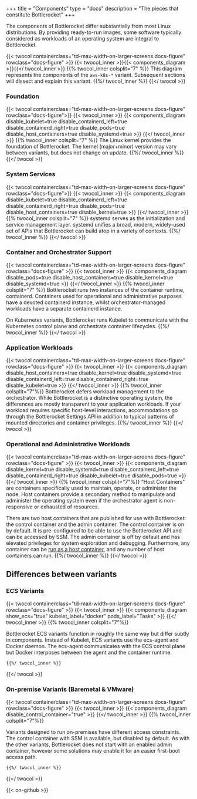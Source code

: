 +++
title = "Components"
type = "docs"
description = "The pieces that constitute Bottlerocket"
+++

The components of Bottlerocket differ substantially from most Linux distributions. By providing ready-to-run images, some software typically considered as workloads of an operating system are integral to Bottlerocket.

{{< twocol
    containerclass="td-max-width-on-larger-screens docs-figure"
    rowclass="docs-figure" >}}
    {{< twocol_inner >}}{{< components_diagram >}}{{</ twocol_inner >}}
    {{% twocol_inner colsplit="7" %}} This diagram represents the components of the `aws-k8s-*` variant. Subsequent sections will dissect and explain this variant. {{%/ twocol_inner %}}
{{</ twocol >}}

### Foundation

{{< twocol containerclass="td-max-width-on-larger-screens docs-figure" rowclass="docs-figure">}}
    {{< twocol_inner >}}
        {{< components_diagram
            disable_kubelet=true
            disable_containerd_left=true
            disable_containerd_right=true
            disable_pods=true
            disable_host_containers=true
            disable_systemd=true
             >}}
     {{</ twocol_inner >}}
     {{% twocol_inner colsplit="7" %}}
The Linux kernel provides the foundation of Bottlerocket. The kernel (major+minor) version may vary between variants, but does not change on update.
     {{%/ twocol_inner %}}
{{</ twocol >}}

### System Services

{{< twocol containerclass="td-max-width-on-larger-screens docs-figure" rowclass="docs-figure">}}
    {{< twocol_inner >}}
        {{< components_diagram
            disable_kubelet=true
            disable_containerd_left=true
            disable_containerd_right=true
            disable_pods=true
            disable_host_containers=true
            disable_kernel=true
             >}}
     {{</ twocol_inner >}}
     {{% twocol_inner colsplit="7" %}}
systemd serves as the initialization and service management layer. systemd unifies a broad, modern, widely-used set of APIs that Bottlerocket can build atop in a variety of contexts.
     {{%/ twocol_inner %}}
{{</ twocol >}}

### Container and Orchestrator Support

{{< twocol
    containerclass="td-max-width-on-larger-screens docs-figure"
    rowclass="docs-figure" >}}
        {{< twocol_inner >}}
            {{< components_diagram
                disable_pods=true
                disable_host_containers=true
                disable_kernel=true
                disable_systemd=true
                >}}
        {{</ twocol_inner >}}
        {{% twocol_inner  colsplit="7" %}}
Bottlerocket runs two instances of the container runtime, containerd. Containers used for operational and administrative purposes have a devoted containerd instance, whilst orchestrator-managed workloads have a separate containerd instance. 

On Kubernetes variants, Bottlerocket runs Kubelet to communicate with the Kubernetes control plane and orchestrate container lifecycles.
        {{%/ twocol_inner %}}
{{</ twocol >}}

### Application Workloads

{{< twocol
    containerclass="td-max-width-on-larger-screens docs-figure"
    rowclass="docs-figure" >}}
    {{< twocol_inner >}}
    {{< components_diagram
        disable_host_containers=true
        disable_kernel=true
        disable_systemd=true
        disable_containerd_left=true
        disable_containerd_right=true
        disable_kubelet=true
    >}}
    {{</ twocol_inner >}}
    {{% twocol_inner colsplit="7"%}}
Bottlerocket defers workload management to the orchestrator. While Bottlerocket is a distinctive operating system, the differences are mostly transparent to your application workloads. If your workload requires specific host-level interactions, accommodations go through the Bottlerocket Settings API in addition to typical patterns of mounted directories and container privileges.
    {{%/ twocol_inner %}}
{{</ twocol >}}

### Operational and Administrative Workloads

{{< twocol
    containerclass="td-max-width-on-larger-screens docs-figure"
    rowclass="docs-figure" >}}
    {{< twocol_inner >}}
     {{< components_diagram
        disable_kernel=true
        disable_systemd=true
        disable_containerd_left=true
        disable_containerd_right=true
        disable_kubelet=true
        disable_pods=true
    >}}
    {{</ twocol_inner >}}
    {{% twocol_inner colsplit="7"%}}
“Host Containers” are containers specifically used to maintain, operate, or administer the node. Host containers provide a secondary method to manipulate and administer the operating system even if the orchestrator agent is non-responsive or exhausted of resources.

There are two host containers that are published for use with Bottlerocket: the control container and the admin container.
The control container is on by default.
It is pre-configured to be able to use the Bottlerocket API and can be accessed by SSM.
The admin container is off by default and has elevated privileges for system exploration and debugging.
Furthermore, any container can be [run as a host container](https://github.com/bottlerocket-os/bottlerocket#custom-host-containers), and any number of host containers can run.
    {{%/ twocol_inner %}}
{{</ twocol >}}

## Differences between variants

### ECS Variants

{{< twocol
    containerclass="td-max-width-on-larger-screens docs-figure"
    rowclass="docs-figure" >}}
    {{< twocol_inner >}}
        {{< components_diagram
            show_ecs="true"
            kubelet_label="docker"
            pods_label="Tasks"
        >}}
    {{</ twocol_inner >}}
    {{% twocol_inner colsplit="7"%}}

Bottlerocket ECS variants function in roughly the same way but differ subtly in components. Instead of Kubelet, ECS variants use the ecs-agent and Docker daemon. The ecs-agent communicates with the ECS control plane but Docker interposes between the agent and the container runtime.

    {{%/ twocol_inner %}}
{{</ twocol >}}

### On-premise Variants (Baremetal & VMware)

{{< twocol
    containerclass="td-max-width-on-larger-screens docs-figure"
    rowclass="docs-figure" >}}
    {{< twocol_inner >}}
        {{< components_diagram 
            disable_control_container="true"
        >}}
    {{</ twocol_inner >}}
    {{% twocol_inner colsplit="7"%}}

Variants designed to run on-premises have different access constraints. The control container with SSM is available, but disabled by default. As with the other variants, Bottlerocket does not start with an enabled admin container, however some solutions may enable it for an easier first-boot access path.

    {{%/ twocol_inner %}}
{{</ twocol >}}

{{< on-github >}}

